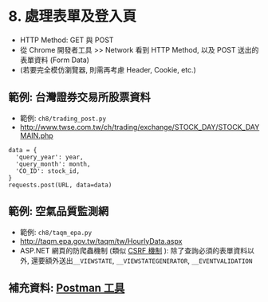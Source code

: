 # 8. 處理表單及登入頁

* HTTP Method: GET 與 POST
* 從 Chrome 開發者工具 >> Network  看到 HTTP Method, 以及 POST 送出的表單資料 (Form Data)
* (若要完全模仿瀏覽器, 則需再考慮 Header, Cookie, etc.)

## 範例: 台灣證券交易所股票資料

* 範例: `ch8/trading_post.py`
* http://www.twse.com.tw/ch/trading/exchange/STOCK_DAY/STOCK_DAYMAIN.php

```
data = {
  'query_year': year,
  'query_month': month,
  'CO_ID': stock_id,
}
requests.post(URL, data=data)
```

## 範例: 空氣品質監測網

* 範例: `ch8/taqm_epa.py`
* http://taqm.epa.gov.tw/taqm/tw/HourlyData.aspx
* ASP.NET 網頁的防爬蟲機制 (類似 [CSRF 機制](https://en.wikipedia.org/wiki/Cross-site_request_forgery) ): 除了查詢必須的表單資料以外, 還要額外送出`__VIEWSTATE`, `__VIEWSTATEGENERATOR`, `__EVENTVALIDATION `

## 補充資料: [Postman 工具](https://www.getpostman.com/docs/introduction)